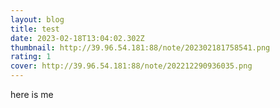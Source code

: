 ```yaml
---
layout: blog
title: test
date: 2023-02-18T13:04:02.302Z
thumbnail: http://39.96.54.181:88/note/202302181758541.png
rating: 1
cover: http://39.96.54.181:88/note/202212290936035.png
---
```

here is me